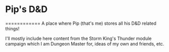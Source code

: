 # Pip's D&D
============
A place where Pip (that's me) stores all his D&amp;D related things!

I'll mostly include here content from the Storm King's Thunder module campaign which I am Dungeon Master for, ideas of my own and friends, etc.
